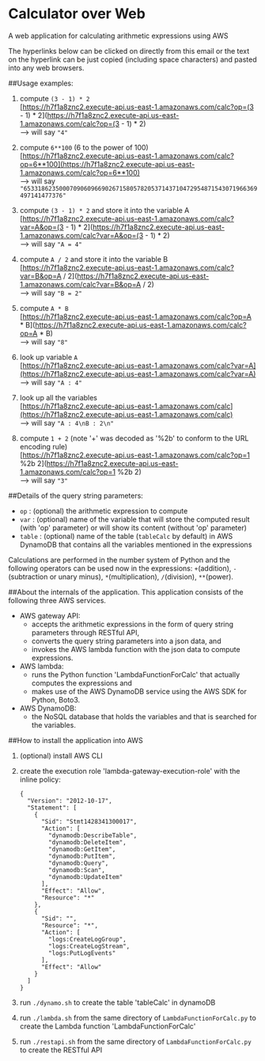 # Calculator over Web
A web application for calculating arithmetic expressions using AWS

The hyperlinks below can be clicked on directly from this email or the text on the hyperlink can be just copied (including space characters) and pasted into any web browsers.

##Usage examples:

1. compute `(3 - 1) * 2`  
[https://h7f1a8znc2.execute-api.us-east-1.amazonaws.com/calc?op=(3 - 1) * 2](https://h7f1a8znc2.execute-api.us-east-1.amazonaws.com/calc?op=(3 - 1) * 2)  
--> will say `"4"`

2. compute `6**100` (6 to the power of 100)  
[https://h7f1a8znc2.execute-api.us-east-1.amazonaws.com/calc?op=6**100](https://h7f1a8znc2.execute-api.us-east-1.amazonaws.com/calc?op=6**100)  
--> will say `"653318623500070906096690267158057820537143710472954871543071966369497141477376"`

3. compute `(3 - 1) * 2` and store it into the variable A  
[https://h7f1a8znc2.execute-api.us-east-1.amazonaws.com/calc?var=A&op=(3 - 1) * 2](https://h7f1a8znc2.execute-api.us-east-1.amazonaws.com/calc?var=A&op=(3 - 1) * 2)  
--> will say `"A = 4"`

4. compute `A / 2` and store it into the variable B  
[https://h7f1a8znc2.execute-api.us-east-1.amazonaws.com/calc?var=B&op=A / 2](https://h7f1a8znc2.execute-api.us-east-1.amazonaws.com/calc?var=B&op=A / 2)  
--> will say `"B = 2"`

5. compute `A * B`  
[https://h7f1a8znc2.execute-api.us-east-1.amazonaws.com/calc?op=A * B](https://h7f1a8znc2.execute-api.us-east-1.amazonaws.com/calc?op=A * B)  
--> will say `"8"`

6. look up variable `A`  
[https://h7f1a8znc2.execute-api.us-east-1.amazonaws.com/calc?var=A](https://h7f1a8znc2.execute-api.us-east-1.amazonaws.com/calc?var=A)  
--> will say `"A : 4"`

7. look up all the variables  
[https://h7f1a8znc2.execute-api.us-east-1.amazonaws.com/calc](https://h7f1a8znc2.execute-api.us-east-1.amazonaws.com/calc)  
--> will say `"A : 4\nB : 2\n"`

8. compute `1 + 2` (note '+' was decoded as '%2b' to conform to the URL encoding rule)  
[https://h7f1a8znc2.execute-api.us-east-1.amazonaws.com/calc?op=1 %2b 2](https://h7f1a8znc2.execute-api.us-east-1.amazonaws.com/calc?op=1 %2b 2)  
--> will say `"3"`

##Details of the query string parameters:
- `op` : (optional) the arithmetic expression to compute
- `var` : (optional) name of the variable that will store the computed result (with 'op' parameter) or will show its content (without 'op' parameter)
- `table` : (optional) name of the table (`tableCalc` by default) in AWS DynamoDB that contains all the variables mentioned in the expressions

Calculations are performed in the number system of Python and the following operators can be used now in the expressions:
  `+`(addition), `-`(subtraction or unary minus), `*`(multiplication), `/`(division), `**`(power).

##About the internals of the application.
This application consists of the following three AWS services.
- AWS gateway API:
  - accepts the arithmetic expressions in the form of query string parameters through RESTful API,
  - converts the query string parameters into a json data, and
  - invokes the AWS lambda function with the json data to compute expressions.
- AWS lambda:
  - runs the Python function 'LambdaFunctionForCalc' that actually computes the expressions and
  - makes use of the AWS DynamoDB service using the AWS SDK for Python, Boto3.
- AWS DynamoDB:
  - the NoSQL database that holds the variables and that is searched for the variables.

##How to install the application into AWS
1. (optional) install AWS CLI
2. create the execution role 'lambda-gateway-execution-role' with the inline policy:

    ```
    {
      "Version": "2012-10-17",
      "Statement": [
        {
          "Sid": "Stmt1428341300017",
          "Action": [
            "dynamodb:DescribeTable",
            "dynamodb:DeleteItem",
            "dynamodb:GetItem",
            "dynamodb:PutItem",
            "dynamodb:Query",
            "dynamodb:Scan",
            "dynamodb:UpdateItem"
          ],
          "Effect": "Allow",
          "Resource": "*"
        },
        {
          "Sid": "",
          "Resource": "*",
          "Action": [
            "logs:CreateLogGroup",
            "logs:CreateLogStream",
            "logs:PutLogEvents"
          ],
          "Effect": "Allow"
        }
      ]
    }
    ```
3. run `./dynamo.sh` to create the table 'tableCalc' in dynamoDB
4. run `./lambda.sh` from the same directory of `LambdaFunctionForCalc.py` to create the Lambda function 'LambdaFunctionForCalc'
5. run `./restapi.sh` from the same directory of `LambdaFunctionForCalc.py` to create the RESTful API
